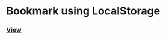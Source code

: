 # Bookmark using LocalStorage
<a href="https://kutkov.github.io/bookmark-on-clean-js/"><h3>View</h3></a>